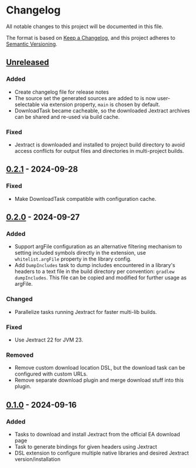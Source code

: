 # Changelog

All notable changes to this project will be documented in this file.

The format is based on [Keep a Changelog](https://keepachangelog.com/en/1.1.0/),
and this project adheres to [Semantic Versioning](https://semver.org/spec/v2.0.0.html).

## [Unreleased]

### Added

- Create changelog file for release notes
- The source set the generated sources are added to is now user-selectable via extension property, `main` is chosen by default.
- DownloadTask became cacheable, so the downloaded Jextract archives can be shared and re-used via build cache.

### Fixed

- Jextract is downloaded and installed to project build directory to avoid access conflicts for output files and directories in multi-project builds.

## [0.2.1] - 2024-09-28

### Fixed

- Make DownloadTask compatible with configuration cache.

## [0.2.0] - 2024-09-27

### Added

- Support argFile configuration as an alternative filtering mechanism to setting included symbols directly in the extension, use `whitelist.argFile` property in the library config.
- Add `DumpIncludes` task to dump includes encountered in a library's headers to a text file in the build directory per convention: `gradlew dumpIncludes`.
  This file can be copied and modified for further usage as argFile.

### Changed

- Parallelize tasks running Jextract for faster multi-lib builds.

### Fixed

- Use Jextract 22 for JVM 23.

### Removed

- Remove custom download location DSL, but the download task can be configured with custom URLs.
- Remove separate download plugin and merge download stuff into this plugin.

## [0.1.0] - 2024-09-16

### Added

- Tasks to download and install Jextract from the official EA download page
- Task to generate bindings for given headers using Jextract
- DSL extension to configure multiple native libraries and desired Jextract version/installation

[unreleased]: https://github.com/infolektuell/gradle-jextract/compare/v1.1.1...HEAD
[0.2.1]: https://github.com/infolektuell/gradle-jextract/compare/v0.2.0...v0.2.1
[0.2.0]: https://github.com/infolektuell/gradle-jextract/compare/v0.1.0...v0.2.0
[0.1.0]: https://github.com/infolektuell/gradle-jextract/releases/tag/v0.1.0
